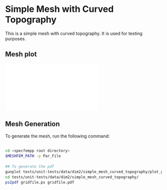 # Simple Mesh with Curved Topography

This is a simple mesh with curved topography. It is used for testing purposes.

## Mesh plot

![Mesh plot](gridfile.pdf)

## Mesh Generation

To generate the mesh, run the following command:

```bash

cd <specfempp root directory>
$MESHFEM_PATH -p Par_File

## To generate the pdf
gunplot tests/unit-tests/data/dim2/simple_mesh_curved_topography/plot_gridfile.gnuplot
cd tests/unit-tests/data/dim2/simple_mesh_curved_topography/
ps2pdf gridfile.ps gridfile.pdf

```
